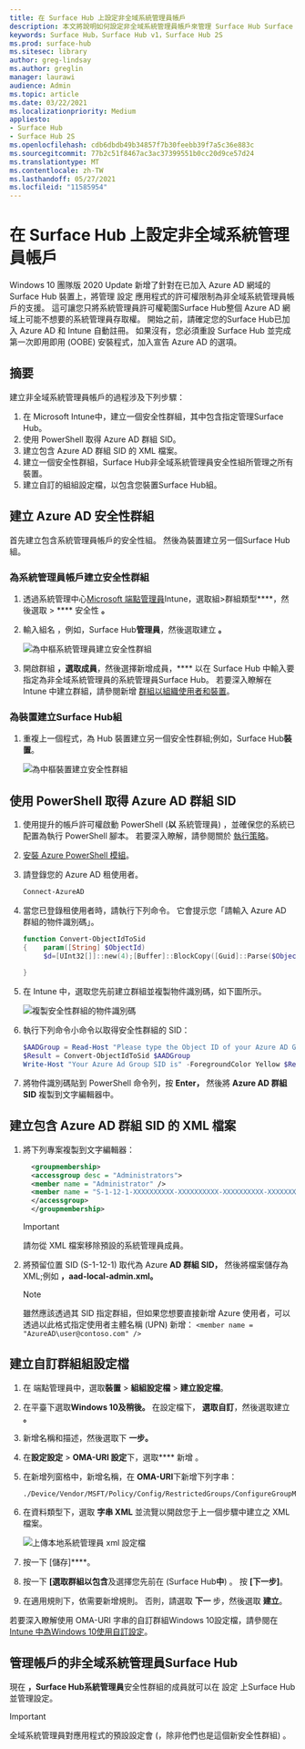```yaml
---
title: 在 Surface Hub 上設定非全域系統管理員帳戶
description: 本文將說明如何設定非全域系統管理員帳戶來管理 Surface Hub Surface Hub 2S。
keywords: Surface Hub，Surface Hub v1，Surface Hub 2S
ms.prod: surface-hub
ms.sitesec: library
author: greg-lindsay
ms.author: greglin
manager: laurawi
audience: Admin
ms.topic: article
ms.date: 03/22/2021
ms.localizationpriority: Medium
appliesto:
- Surface Hub
- Surface Hub 2S
ms.openlocfilehash: cdb6dbdb49b34857f7b30feebb39f7a5c36e883c
ms.sourcegitcommit: 77b2c51f8467ac3ac37399551b0cc20d9ce57d24
ms.translationtype: MT
ms.contentlocale: zh-TW
ms.lasthandoff: 05/27/2021
ms.locfileid: "11585954"
---
```

# <a name="configure-non-global-admin-accounts-on-surface-hub"></a>在 Surface Hub 上設定非全域系統管理員帳戶

Windows 10 團隊版 2020 Update 新增了針對在已加入 Azure AD 網域的 Surface Hub 裝置上，將管理 設定 應用程式的許可權限制為非全域系統管理員帳戶的支援。 這可讓您只將系統管理員許可權範圍Surface Hub整個 Azure AD 網域上可能不想要的系統管理員存取權。 開始之前，請確定您的Surface Hub已加入 Azure AD 和 Intune 自動註冊。 如果沒有，您必須重設 Surface Hub 並完成第一次即用即用 (OOBE) 安裝程式，加入宣告 Azure AD 的選項。

## <a name="summary"></a>摘要 

建立非全域系統管理員帳戶的過程涉及下列步驟： 

1. 在 Microsoft Intune中，建立一個安全性群組，其中包含指定管理Surface Hub。
2. 使用 PowerShell 取得 Azure AD 群組 SID。
3. 建立包含 Azure AD 群組 SID 的 XML 檔案。
4. 建立一個安全性群組，Surface Hub非全域系統管理員安全性組所管理之所有裝置。
5. 建立自訂的組組設定檔，以包含您裝置Surface Hub組。 


## <a name="create-azure-ad-security-groups"></a>建立 Azure AD 安全性群組

首先建立包含系統管理員帳戶的安全性組。 然後為裝置建立另一個Surface Hub組。  

### <a name="create-security-group-for-admin-accounts"></a>為系統管理員帳戶建立安全性群組

1. 透過系統管理中心[Microsoft 端點管理員](https://go.microsoft.com/fwlink/?linkid=2109431)Intune，選取組>群組類型****，然後選取  >  **** 安全性 **。** 
2. 輸入組名 ，例如，Surface Hub**管理員**，然後選取建立 **。** 

     ![為中樞系統管理員建立安全性群組](images/sh-create-sec-group.png)

3. 開啟群組 **，選取成員**，然後選擇新增成員，**** 以在 Surface Hub 中輸入要指定為非全域系統管理員的系統管理員Surface Hub。 若要深入瞭解在 Intune 中建立群組，請參閱新增  [群組以組織使用者和裝置](/mem/intune/fundamentals/groups-add)。

### <a name="create-security-group-for-surface-hub-devices"></a>為裝置建立Surface Hub組

1. 重複上一個程式，為 Hub 裝置建立另一個安全性群組;例如，Surface Hub**裝置**。 

     ![為中樞裝置建立安全性群組](images/sh-create-sec-group-devices.png) 

## <a name="obtain-azure-ad-group-sid-using-powershell"></a>使用 PowerShell 取得 Azure AD 群組 SID

1. 使用提升的帳戶許可權啟動 PowerShell (**以** 系統管理員) ，並確保您的系統已配置為執行 PowerShell 腳本。 若要深入瞭解，請參閱關於 [執行策略](/powershell/module/microsoft.powershell.core/about/about_execution_policies?)。 
2. [安裝 Azure PowerShell 模組](/powershell/azure/install-az-ps)。
3. 請登錄您的 Azure AD 租使用者。

    ```powershell
    Connect-AzureAD
    ```

4. 當您已登錄租使用者時，請執行下列命令。 它會提示您「請輸入 Azure AD 群組的物件識別碼」。

    ```powershell
    function Convert-ObjectIdToSid
    {    param([String] $ObjectId)   
         $d=[UInt32[]]::new(4);[Buffer]::BlockCopy([Guid]::Parse($ObjectId).ToByteArray(),0,$d,0,16);"S-1-12-1-$d".Replace(' ','-')
         
    }
    ```

5. 在 Intune 中，選取您先前建立群組並複製物件識別碼，如下圖所示。 

     ![複製安全性群組的物件識別碼](images/sh-objectid.png)

6. 執行下列命令小命令以取得安全性群組的 SID：

    ```powershell
    $AADGroup = Read-Host "Please type the Object ID of your Azure AD Group"
    $Result = Convert-ObjectIdToSid $AADGroup
    Write-Host "Your Azure Ad Group SID is" -ForegroundColor Yellow $Result
    ```
    
7. 將物件識別碼貼到 PowerShell 命令列，按 **Enter，** 然後將 **Azure AD 群組 SID** 複製到文字編輯器中。 

## <a name="create-xml-file-containing-azure-ad-group-sid"></a>建立包含 Azure AD 群組 SID 的 XML 檔案

1. 將下列專案複製到文字編輯器： 

    ```xml
      <groupmembership>   
      <accessgroup desc = "Administrators">        
      <member name = "Administrator" />        
      <member name = "S-1-12-1-XXXXXXXXXX-XXXXXXXXXX-XXXXXXXXXX-XXXXXXXXXX" />  
      </accessgroup>
      </groupmembership>
      ```
      > [!IMPORTANT]
      > 請勿從 XML 檔案移除預設的系統管理員成員。

2. 將預留位置 SID (S-1-12-1) 取代為 Azure **AD 群組 SID，** 然後將檔案儲存為 XML;例如 **，aad-local-admin.xml。** 

      > [!NOTE]
      > 雖然應該透過其 SID 指定群組，但如果您想要直接新增 Azure 使用者，可以透過以此格式指定使用者主體名稱 (UPN) 新增： `<member name = "AzureAD\user@contoso.com" />`

## <a name="create-custom-configuration-profile"></a>建立自訂群組組設定檔

1. 在 端點管理員中，選取**裝置**  >  **組組設定檔**  >  **建立設定檔**。 
2. 在平臺下選取**Windows 10及稍後。** 在設定檔下， **選取自訂**，然後選取建立 **。**
3. 新增名稱和描述，然後選取下 **一步。**
4. 在**設定設定**  >  **OMA-URI 設定**下，選取**** 新增 。
5. 在新增列窗格中，新增名稱，在     **OMA-URI**下新增下列字串： 

    ```OMA-URI
    ./Device/Vendor/MSFT/Policy/Config/RestrictedGroups/ConfigureGroupMembership
    ```
6. 在資料類型下，選取 **字串 XML** 並流覽以開啟您于上一個步驟中建立之 XML 檔案。 

     ![上傳本地系統管理員 xml 設定檔](images/sh-local-admin-config.png)

7. 按一下 [儲存]****。
8. 按一下 **[選取群組以包含**及[](#create-security-group-for-surface-hub-devices)選擇您先前在 (Surface Hub**中**) 。 按 **\[下一步\]**。
9. 在適用規則下，依需要新增規則。 否則，請選取 **下一** 步，然後選取 **建立**。

若要深入瞭解使用 OMA-URI 字串的自訂群組Windows 10設定檔，請參閱在[Intune 中為Windows 10使用自訂設定](/mem/intune/configuration/custom-settings-windows-10)。


## <a name="non-global-admins-managing-surface-hub"></a>管理帳戶的非全域系統管理員Surface Hub

現在 **，Surface Hub系統管理員**安全性群組的成員就可以在 設定 上Surface Hub並管理設定。

> [!IMPORTANT]
> 全域系統管理員對應用程式的預設設定會 (，除非他們也是這個新安全性群組) 。
